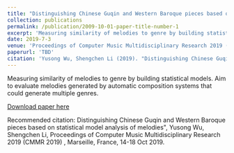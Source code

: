```yaml
---
title: "Distinguishing Chinese Guqin and Western Baroque pieces based on statistical model analysis of melodies"
collection: publications
permalink: /publication/2009-10-01-paper-title-number-1
excerpt: 'Measuring similarity of melodies to genre by building statistical models. Aim to evaluate melodies generated by automatic composition systems that could generate multiple genres.'
date: 2019-7-3
venue: 'Proceedings of Computer Music Multidisciplinary Research 2019 (CMMR 2019)'
paperurl: 'TBD'
citation: 'Yusong Wu, Shengchen Li (2019). "Distinguishing Chinese Guqin and Western Baroque pieces based on statistical model analysis of melodies" <i>Proceedings of Computer Music Multidisciplinary Research 2019 (CMMR 2019)</i>.'
---
```


Measuring similarity of melodies to genre by building statistical models. Aim to evaluate melodies generated by automatic composition systems that could generate multiple genres.

[Download paper here]()

Recommended citation: Distinguishing Chinese Guqin and Western Baroque pieces based on statistical model analysis of melodies", Yusong Wu, Shengchen Li, Proceedings of Computer Music Multidisciplinary Research 2019 (CMMR 2019) , Marseille, France, 14-18 Oct 2019.